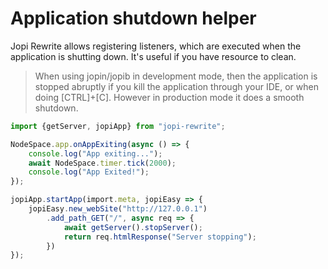 # Application shutdown helper

Jopi Rewrite allows registering listeners, which are executed when the application is shutting down.
It's useful if you have resource to clean.

> When using jopin/jopib in development mode, then the application is stopped abruptly
> if you kill the application through your IDE, or when doing [CTRL]+[C]. However in production mode
> it does a smooth shutdown.
 
```typescript
import {getServer, jopiApp} from "jopi-rewrite";

NodeSpace.app.onAppExiting(async () => {
    console.log("App exiting...");
    await NodeSpace.timer.tick(2000);
    console.log("App Exited!");
});

jopiApp.startApp(import.meta, jopiEasy => {
    jopiEasy.new_webSite("http://127.0.0.1")
        .add_path_GET("/", async req => {
            await getServer().stopServer();
            return req.htmlResponse("Server stopping");
        })
});
```


    